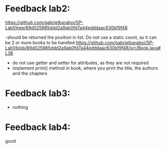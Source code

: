 # Feedback lab2:
https://github.com/gabrielbaraboi/SP-Lab1/tree/89d025985ddd2a9ab0fd7a44edddaac630bf9f48

-should be returned the position in list. Do not use a static count, as it can be 2 or more books to be handled
https://github.com/gabrielbaraboi/SP-Lab1/blob/89d025985ddd2a9ab0fd7a44edddaac630bf9f48/src/Book.java#L38

- do not use getter and setter for attributes, as they are not required
- implement print() method in book, where you print the title, the authors and the chapters


# Feedback lab3:
- nothing

# Feedback lab4:

good
